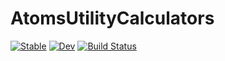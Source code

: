 # AtomsUtilityCalculators

[![Stable](https://img.shields.io/badge/docs-stable-blue.svg)](https://tjjarvinen.github.io/AtomsUtilityCalculators.jl/stable/)
[![Dev](https://img.shields.io/badge/docs-dev-blue.svg)](https://tjjarvinen.github.io/AtomsUtilityCalculators.jl/dev/)
[![Build Status](https://github.com/tjjarvinen/AtomsUtilityCalculators.jl/actions/workflows/CI.yml/badge.svg?branch=main)](https://github.com/tjjarvinen/AtomsUtilityCalculators.jl/actions/workflows/CI.yml?query=branch%3Amain)
